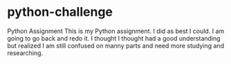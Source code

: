 # python-challenge
Python Assignment
This is my Python assignment. I did as best I could. I am going to go back and redo it. I thought I thought had a good understanding but realized I am still confused on manny parts and need more studying and researching. 
